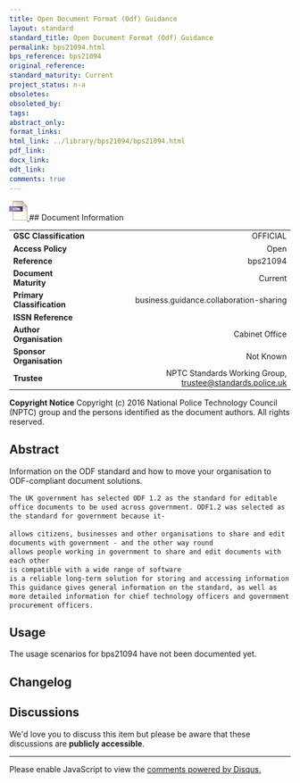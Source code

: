 ```yaml
---
title: Open Document Format (Odf) Guidance
layout: standard
standard_title: Open Document Format (Odf) Guidance
permalink: bps21094.html
bps_reference: bps21094
original_reference: 
standard_maturity: Current
project_status: n-a
obsoletes: 
obsoleted_by: 
tags: 
abstract_only:
format_links:
html_link: ../library/bps21094/bps21094.html
pdf_link: 
docx_link: 
odt_link: 
comments: true
---
```



<a target="_blank" href="../library/bps21094/bps21094.html">
    <img src="../images/html@0.5x.png" alt="html link" title="html link" style="max-height:35px;">
</a>
## Document Information

|||
| :------- | ------: |
| **GSC Classification**     | OFFICIAL |
| **Access Policy**          | Open |
| **Reference**              | bps21094  |
| **Document Maturity**      | Current |
| **Primary Classification** | business.guidance.collaboration-sharing |
| **ISSN Reference**         |  |
| **Author Organisation**    |Cabinet Office|
| **Sponsor Organisation**   |Not Known|
| **Trustee**                | NPTC Standards Working Group, <a href="mailto:trustee@standards.police.uk?subject=bps21094 Open Document Format (Odf) Guidance">trustee@standards.police.uk |

**Copyright Notice**
Copyright (c) 2016 National Police Technology Council (NPTC) group and the persons identified as the document authors. All rights reserved.

## Abstract
Information on the ODF standard and how to move your organisation to ODF-compliant document solutions.
    
    The UK government has selected ODF 1.2 as the standard for editable office documents to be used across government. ODF1.2 was selected as the standard for government because it-
    
    allows citizens, businesses and other organisations to share and edit documents with government - and the other way round
    allows people working in government to share and edit documents with each other
    is compatible with a wide range of software
    is a reliable long-term solution for storing and accessing information
    This guidance gives general information on the standard, as well as more detailed information for chief technology officers and government procurement officers.
        
## Usage
The usage scenarios for bps21094 have not been documented yet.

## Changelog


## Discussions
We'd love you to discuss this item but please be aware that these discussions are **publicly accessible**.
<hr>
<div id="disqus_thread"></div>

<script>

/**
*  RECOMMENDED CONFIGURATION VARIABLES: EDIT AND UNCOMMENT THE SECTION BELOW TO INSERT DYNAMIC VALUES FROM YOUR PLATFORM OR CMS.
*  LEARN WHY DEFINING THESE VARIABLES IS IMPORTANT: https://disqus.com/admin/universalcode/#configuration-variables*/
/*
var disqus_config = function () {
this.page.url = PAGE_URL;  // Replace PAGE_URL with your page's canonical URL variable
this.page.identifier = PAGE_IDENTIFIER; // Replace PAGE_IDENTIFIER with your page's unique identifier variable
};
*/
(function() { // DON'T EDIT BELOW THIS LINE
var d = document, s = d.createElement('script');
s.src = 'https://nptcstandards.disqus.com/embed.js';
s.setAttribute('data-timestamp', +new Date());
(d.head || d.body).appendChild(s);
})();
</script>
<noscript>Please enable JavaScript to view the <a href="https://disqus.com/?ref_noscript">comments powered by Disqus.</a></noscript>

